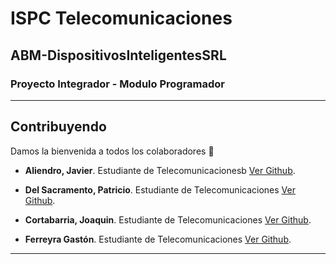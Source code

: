 
# ISPC Telecomunicaciones

## ABM-DispositivosInteligentesSRL


### Proyecto Integrador - Modulo Programador

--- 
## Contribuyendo

Damos la bienvenida a todos los colaboradores 💙

- **Aliendro, Javier**. Estudiante de Telecomunicacionesb [Ver Github](https://github.com/CACHITO-13).

- **Del Sacramento, Patricio**. Estudiante de Telecomunicaciones [Ver Github](https://github.com/patriciodelsacramento).

- **Cortabarria, Joaquin**. Estudiante de Telecomunicaciones [Ver Github](https://github.com/joacorta).

- **Ferreyra Gastón**. Estudiante de Telecomunicaciones [Ver Github](https://github.com/gastonloco).

--- 
